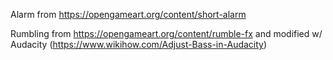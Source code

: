 Alarm from https://opengameart.org/content/short-alarm

Rumbling from https://opengameart.org/content/rumble-fx
and modified w/ Audacity (https://www.wikihow.com/Adjust-Bass-in-Audacity)


